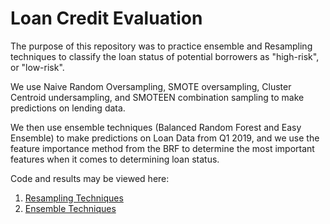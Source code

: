 # Loan Credit Evaluation
The purpose of this repository was to practice ensemble and Resampling techniques to classify the loan status of potential borrowers as "high-risk", or "low-risk".

We use Naive Random Oversampling, SMOTE oversampling, Cluster Centroid undersampling, and SMOTEEN combination sampling to make predictions on lending data.

We then use ensemble techniques (Balanced Random Forest and Easy Ensemble) to make predictions on Loan Data from Q1 2019, and we use the feature importance method from the BRF to determine the most important features when it comes to determining loan status.

Code and results may be viewed here:
1. [Resampling Techniques](Code/credit_risk_resampling.ipynb)
2. [Ensemble Techniques](Code/credit_risk_ensemble.ipynb)
